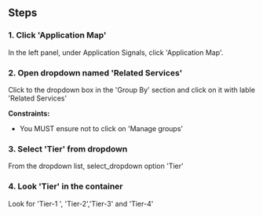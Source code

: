 ## Steps

### 1. Click 'Application Map'

In the left panel, under Application Signals, click 'Application Map'.

### 2. Open dropdown named 'Related Services'
Click to the dropdown box in the 'Group By' section and click on it with lable 'Related Services'

**Constraints:**
- You MUST ensure not to click on 'Manage groups'

### 3. Select 'Tier' from dropdown

From the dropdown list, select_dropdown option 'Tier'

### 4. Look 'Tier' in the container

Look for 'Tier-1 ', 'Tier-2','Tier-3' and 'Tier-4'
